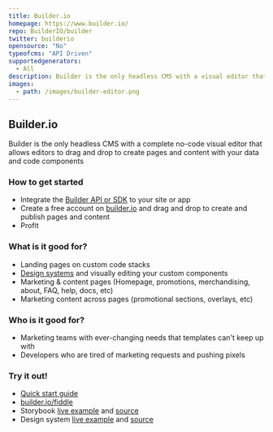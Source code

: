 ```yaml
---
title: Builder.io
homepage: https://www.builder.io/
repo: BuilderIO/builder
twitter: builderio
opensource: "No"
typeofcms: "API Driven"
supportedgenerators:
  - All
description: Builder is the only headless CMS with a visual editor that allows users to drag and drop to create pages and content with your code components
images:
  - path: /images/builder-editor.png
---
```


## Builder.io

Builder is the only headless CMS with a complete no-code visual editor that allows editors to drag and drop to create pages and content with your data and code components

### How to get started

- Integrate the [Builder API or SDK](https://github.com/builderio/builder#supported-frameworks) to your site or app
- Create a free account on [builder.io](https://builder.io) and drag and drop to create and publish pages and content
- Profit

### What is it good for?

- Landing pages on custom code stacks
- [Design systems](https://github.com/BuilderIO/builder/tree/master/examples/react-design-system) and visually editing your custom components
- Marketing & content pages (Homepage, promotions, merchandising, about, FAQ, help, docs, etc)
- Marketing content across pages (promotional sections, overlays, etc)

### Who is it good for?

- Marketing teams with ever-changing needs that templates can't keep up with
- Developers who are tired of marketing requests and pushing pixels

### Try it out!

- [Quick start guide](https://www.builder.io/c/docs/getting-started)
- [builder.io/fiddle](https://builder.io/fiddle)
- Storybook [live example](https://builder-storybook.firebaseapp.com) and [source](https://github.com/BuilderIO/builder/tree/master/packages/storybook)
- Design system [live example](https://builder.io/fiddle/4b2e0a2e4b1a44a88a5e6f8c46cdfe7c) and [source](https://github.com/BuilderIO/builder/tree/master/examples/react-design-system)
